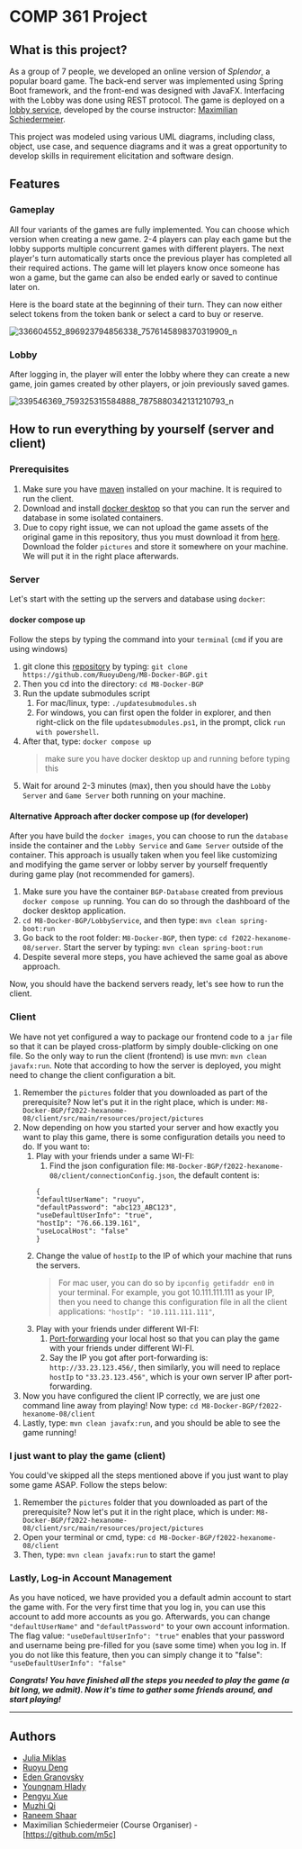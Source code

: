 # COMP 361 Project

## What is this project?
As a group of 7 people, we developed an online version of _Splendor_, a popular board game. The back-end server was implemented using Spring Boot framework, 
and the front-end was designed with JavaFX. Interfacing with the Lobby was done using REST protocol.
The game is deployed on a [lobby service](https://github.com/m5c/LobbyService), developed by the course instructor: [Maximilian Schiedermeier](https://github.com/m5c).

This project was modeled using various UML diagrams, including class, object, use case, and sequence diagrams and it was a great opportunity to develop skills in requirement elicitation and software design.

## Features 
### Gameplay
All four variants of the games are fully implemented. You can choose which version when creating a new game. 2-4 players can play each game but the lobby supports multiple concurrent games with different players.
The next player's turn automatically starts once the previous player has completed all their required actions. The game will let players know once someone has won a game, but the game can also be ended early or saved to continue later on.

Here is the board state at the beginning of their turn. They can now either select tokens from the token bank or select a card to buy or reserve.

![336604552_896923794856338_7576145898370319909_n](https://github.com/juliammikk/Splendor-Board-Game-Project/assets/71704999/b37f8a41-1af7-4835-a984-c9aaf0afff22)

### Lobby
After logging in, the player will enter the lobby where they can create a new game, join games created by other players, or join previously saved games.

![339546369_759325315584888_7875880342131210793_n](https://github.com/juliammikk/Splendor-Board-Game-Project/assets/71704999/223272a5-edfa-4ddb-b46b-cc9d1d121241)



## How to run everything by yourself (server and client)
### Prerequisites
1. Make sure you have [maven](https://maven.apache.org/download.cgi) installed on your machine. It is required to run
the client.
2. Download and install [docker desktop](https://www.docker.com/) so that you can run the server and database in some isolated containers.
3. Due to copy right issue, we can not upload the game assets of the original game in this repository, thus you must download it
from [here](https://drive.google.com/drive/folders/1_qFamQnAU4fEEZqE0P-e6zrqeNkG2nRD). Download the folder `pictures` and
store it somewhere on your machine. We will put it in the right place afterwards.

### Server
Let's start with the setting up the servers and database using `docker`:

#### docker compose up
Follow the steps by typing the command into your `terminal` (`cmd` if you are using windows)
1. git clone this [repository](https://github.com/RuoyuDeng/M8-Docker-BGP.git) by typing: `git clone https://github.com/RuoyuDeng/M8-Docker-BGP.git`
2. Then you cd into the directory: `cd M8-Docker-BGP`
3. Run the update submodules script
   1. For mac/linux, type: `./updatesubmodules.sh`
   2. For windows, you can first open the folder in explorer, and then right-click on the file `updatesubmodules.ps1`,
   in the prompt, click `run with powershell`.
4. After that, type: `docker compose up`
   > make sure you have docker desktop up and running before typing this
5. Wait for around 2-3 minutes (max), then you should have the `Lobby Server` and `Game Server` both running on your machine.
#### Alternative Approach after docker compose up (for developer)
After you have build the `docker images`, you can choose to run the `database` inside the container and the `Lobby Service` and `Game Server`
outside of the container. This approach is usually taken when you feel like customizing and modifying the game server or lobby server by yourself frequently 
during game play (not recommended for gamers).
1. Make sure you have the container `BGP-Database` created from previous `docker compose up` running. You can do so through the dashboard of the docker desktop application. 
2. `cd M8-Docker-BGP/LobbyService`, and then type: `mvn clean spring-boot:run`
3. Go back to the root folder: `M8-Docker-BGP`, then type: `cd f2022-hexanome-08/server`. Start the server by typing: `mvn clean spring-boot:run`
4. Despite several more steps, you have achieved the same goal as above approach.

Now, you should have the backend servers ready, let's see how to run the client.
### Client
We have not yet configured a way to package our frontend code to a `jar` file so that
it can be played cross-platform by simply double-clicking on one file. So the only way to
run the client (frontend) is use mvn: `mvn clean javafx:run`. Note that according to how the server is deployed, you might need to change the client
configuration a bit.
1. Remember the `pictures` folder that you downloaded as part of the prerequisite? Now let's put it in the right place, which is under:
   `M8-Docker-BGP/f2022-hexanome-08/client/src/main/resources/project/pictures`
2. Now depending on how you started your server and how exactly you want to play this game, there is some configuration details you need to do. If you want to:
   1. Play with your friends under a same WI-FI:
      1. Find the json configuration file: `M8-Docker-BGP/f2022-hexanome-08/client/connectionConfig.json`, the default content is:
      ```
      {
      "defaultUserName": "ruoyu", 
      "defaultPassword": "abc123_ABC123", 
      "useDefaultUserInfo": "true",
      "hostIp": "76.66.139.161",
      "useLocalHost": "false"
      }
      ```
   2. Change the value of `hostIp` to the IP of which your machine that runs the servers.
      > For mac user, you can do so by `ipconfig getifaddr en0` in your terminal. For example, you got 10.111.111.111 as your IP, then you need to change this configuration file in all the client applications: `"hostIp": "10.111.111.111"`,
   2. Play with your friends under different WI-FI:
      1. [Port-forwarding](https://www.hellotech.com/guide/for/how-to-port-forward#:~:text=To%20forward%20ports%20on%20your%20router%2C%20log%20into%20your%20router,you%20might%20have%20to%20upgrade.) your local host so that you can play the game with your friends under different WI-FI.
      2. Say the IP you got after port-forwarding is: `http://33.23.123.456/`, then similarly, you will need to replace `hostIp` to `"33.23.123.456"`, which is your own server IP after port-forwarding.
3. Now you have configured the client IP correctly, we are just one command line away from playing! Now type: `cd M8-Docker-BGP/f2022-hexanome-08/client` 
4. Lastly, type: `mvn clean javafx:run`, and you should be able to see the game running!

### I just want to play the game (client)
You could've skipped all the steps mentioned above if you just want to play some game ASAP. Follow the steps below:
1. Remember the `pictures` folder that you downloaded as part of the prerequisite? Now let's put it in the right place, which is under:
`M8-Docker-BGP/f2022-hexanome-08/client/src/main/resources/project/pictures`
2. Open your terminal or cmd, type: `cd M8-Docker-BGP/f2022-hexanome-08/client`
3. Then, type: `mvn clean javafx:run` to start the game!


### Lastly, Log-in Account Management
As you have noticed, we have provided you a default admin account to start the game with. For the very first time that you log in, you can use this account to add more accounts as you go.
Afterwards, you can change `"defaultUserName"` and `"defaultPassword"` to your own account information. The flag value: `"useDefaultUserInfo": "true"` enables that your password and username
being pre-filled for you (save some time) when you log in. If you do not like this feature, then you can simply change it to "false": `"useDefaultUserInfo": "false"`


**_Congrats! You have finished all the steps you needed to play the game (a bit long, we admit). Now it's time to gather some friends around, and start playing!_**

---

## Authors


 * [Julia Miklas](https://github.com/juliammikk)
 * [Ruoyu Deng](https://github.com/RuoyuDeng)
 * [Eden Granovsky](https://github.com/eden-granovsky)
 * [Youngnam Hlady](https://github.com/youngnamh)
 * [Pengyu Xue](https://github.com/PengyuXue13)
 * [Muzhi Qi](https://github.com/404NotFo)
 * [Raneem Shaar](https://github.com/raneemshaar)
 * Maximilian Schiedermeier (Course Organiser) - [https://github.com/m5c]

